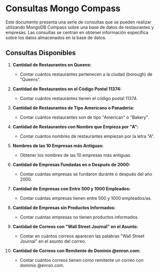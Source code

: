 # Consultas Mongo Compass

Este documento presenta una serie de consultas que se pueden realizar utilizando MongoDB Compass sobre una base de datos de restaurantes y empresas. Las consultas se centran en obtener información específica sobre los datos almacenados en la base de datos.

## Consultas Disponibles

1. **Cantidad de Restaurantes en Queens:**
   - Contar cuántos restaurantes pertenecen a la ciudad (borough) de "Queens".

2. **Cantidad de Restaurantes en el Código Postal 11374:**
   - Contar cuántos restaurantes tienen el código postal 11374.

3. **Cantidad de Restaurantes de Tipo Americano o Panadería:**
   - Contar cuántos restaurantes son de tipo "American" o "Bakery".

4. **Cantidad de Restaurantes con Nombre que Empieza por "A":**
   - Contar cuántos nombres de restaurantes empiezan por la letra "A".

5. **Nombres de las 10 Empresas más Antiguas:**
   - Obtener los nombres de las 10 empresas más antiguas.

6. **Cantidad de Empresas Fundadas en o Después de 2000:**
   - Contar cuántas empresas se fundaron durante o después del año 2000.

7. **Cantidad de Empresas con Entre 500 y 1000 Empleados:**
   - Contar cuántas empresas tienen entre 500 y 1000 empleados/as.

8. **Cantidad de Empresas sin Productos Informados:**
   - Contar cuántas empresas no tienen productos informados.

9. **Cantidad de Correos con "Wall Street Journal" en el Asunto:**
   - Contar en cuántos correos aparecen las palabras "Wall Street Journal" en el asunto del correo.

10. **Cantidad de Correos con Remitente de Dominio @enron.com:**
    - Contar cuántos correos tienen como remitente un correo con dominio @enron.com.
